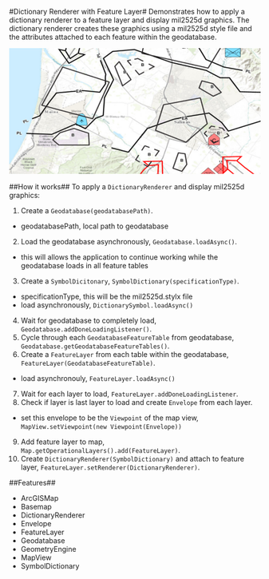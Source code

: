 #Dictionary Renderer with Feature Layer#
Demonstrates how to apply a dictionary renderer to a feature layer and display mil2525d graphics. 
The dictionary renderer creates these graphics using a mil2525d style file and the attributes attached to each
feature within the geodatabase.

![](FeatureLayerDictionaryRenderer.png)

##How it works##
To apply a `DictionaryRenderer` and display mil2525d graphics:

1. Create a `Geodatabase(geodatabasePath)`.
  - geodatabasePath, local path to geodatabase
2. Load the geodatabase asynchronously, `Geodatabase.loadAsync()`.
  - this will allows the application to continue working while the geodatabase loads in all feature tables
3.  Create a `SymbolDicitonary`, `SymbolDictionary(specificationType)`.
  - specificationType, this will be the mil2525d.stylx file
  - load asynchronously, `DictionarySymbol.loadAsync()`
4. Wait for geodatabase to completely load, `Geodatabase.addDoneLoadingListener()`.
5. Cycle through each `GeodatabaseFeatureTable` from geodatabase, `Geodatabase.getGeodatabaseFeatureTables()`.
6. Create a `FeatureLayer` from each table within the geodatabase, `FeatureLayer(GeodatabaseFeatureTable)`.
  - load asynchronouly, `FeatureLayer.loadAsync()`
7. Wait for each layer to load, `FeatureLayer.addDoneLoadingListener`.
8. Check if layer is last layer to load and create `Envelope` from each layer.
  - set this envelope to be the `Viewpoint` of the map view, `MapView.setViewpoint(new Viewpoint(Envelope))`
9. Add feature layer to map, `Map.getOperationalLayers().add(FeatureLayer)`.
10. Create `DictionaryRenderer(SymbolDictionary)` and attach to feature layer, `FeatureLayer.setRenderer(DictionaryRenderer)`.

##Features##
- ArcGISMap
- Basemap
- DictionaryRenderer
- Envelope
- FeatureLayer
- Geodatabase
- GeometryEngine
- MapView
- SymbolDictionary

